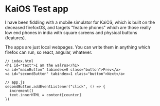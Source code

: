 # KaiOS Test app

I have been fiddling with a mobile simulator for KaiOS, which is built on the deceased firefoxOS, and targets "feature phones" which are those really low end phones in india with square screens and physical buttons (features).

The apps are just local webpages. You can write them in anything which firefox can run, so react, angular, whatever.

```
// index.html
<h1 id="text">I am the walrus</h1>
<a id="mainButton" tabindex=0 class="button">Prev</a>
<a id="secondButton" tabindex=1 class="button">Next</a>

// app.js
secondButton.addEventListener("click", () => {
  increment()
  text.innerHTML = content[counter]
})
```

